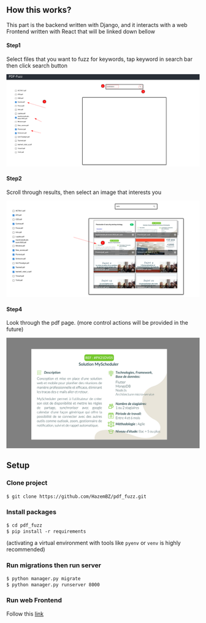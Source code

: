 ## How this works?
This part is the backend written with Django, and it interacts with a web Frontend written with React that will be linked down bellow

#### Step1
Select files that you want to fuzz for keywords, tap keyword in search bar then click search button

<p align="center" >
    <img src="images/guide/step1.png" width="600"/>
</p>

#### Step2
Scroll through results, then select an image that interests you

<p align="center" >
    <img src="images/guide/step2.png" width="600"/>
</p>

#### Step4
Look through the pdf page. (more control actions will be provided in the future)

<p align="center" >
    <img src="images/guide/step3.png" width="600"/>
</p>


## Setup
### Clone project

```
$ git clone https://github.com/HazemBZ/pdf_fuzz.git
```

### Install packages

```
$ cd pdf_fuzz
$ pip install -r requirements
```
(activating a virtual environment with tools like `pyenv` or `venv` is highly recommended)

### Run migrations then run server

```
$ python manager.py migrate
$ python manager.py runserver 8000
```

### Run web Frontend
Follow this [link](https://github.com/HazemBZ/pdf_fuzz_web.git)
